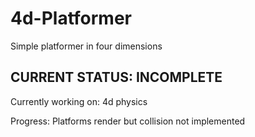 # 4d-Platformer

Simple platformer in four dimensions

## CURRENT STATUS: INCOMPLETE

Currently working on: 4d physics

Progress: Platforms render but collision not implemented
